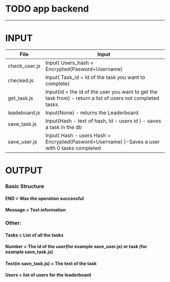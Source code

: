 TODO app backend
===================

- - - - 
# INPUT

|      File    |  Input                                                                                                   |
|--------------|----------------------------------------------------------------------------------------------------------|
| check_user.js| Input( Users_hash = Encrypted(Pasword+Username) |
|  checked.js  | Input( Task_id = Id of the task you want to complete)|
|  get_task.js | Input(id = the id of the user you want to get the task from) - return a list of users not completed tasks|
|leadeboard.js | Input(None) - returns the Leaderboard|
| save_task.js | Input(Hash - text of hash, Id - users id ) - saves a task in the db|
| save_user.js | Input( Hash - users Hash = Encrypted(Pasword+Username)   )-Saves a user with 0 tasks completed|


# OUTPUT

### Basic Structure
 
#### END = Was the operation successful
#### Message = Text information

### Other:
    
#### Tasks = List of all the tasks

#### Number = The id of the user(for example save_user.js) or task (for example save_task.js)
 
#### Text(in save_task.js) = The text of the task

#### Users = list of users for the leaderboard
